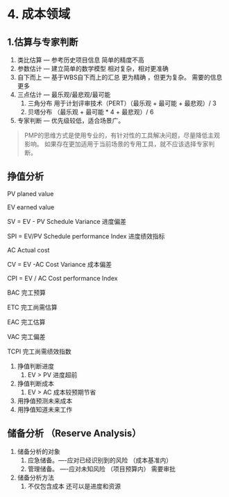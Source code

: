# 4. 成本领域

## 1.估算与专家判断

1. 类比估算 — 参考历史项目信息 简单的精度不高
2. 参数估计 — 建立简单的数学模型 相对复杂，相对更准确
3. 自下而上 — 基于WBS自下而上的汇总 更为精确 ，但更为复杂。 需要的信息更多
4. 三点估计 — 最乐观/最悲观/最可能
    1. 三角分布  用于计划评审技术（PERT）（最乐观 + 最可能 + 最悲观）/ 3
    2. 贝塔分布  （最乐观 + 最可能 * 4 + 最悲观）/ 6
5. 专家判断 — 优先级较低，适合场景广。

> PMP的思维方式是使用专业的，有针对性的工具解决问题，尽量降低主观影响。 如果存在更加适用于当前场景的专用工具，就不应该选择专家判断。
> 

## 挣值分析

PV planed value

EV earned value

SV = EV - PV Schedule Variance 进度偏差

SPI = EV/PV  Schedule performance Index 进度绩效指标 

AC Actual cost

CV = EV -AC Cost Variance 成本偏差

CPI = EV / AC Cost performance Index

BAC 完工预算

ETC 完工尚需估算

EAC 完工估算

VAC 完工偏差

TCPI 完工尚需绩效指数

1. 挣值判断进度
    1. EV > PV 进度超前
2. 挣值判断成本
    1. EV > AC 成本较预期节省
3. 用挣值预测未来成本
4. 用挣值知道未来工作

## 储备分析 （Reserve Analysis）

1. 储备分析的对象
    1. 应急储备。—-应对已经识别到的风险 （成本基准内）
    2. 管理储备。 —-应对未知风险 （项目预算内） 需要审批
2. 储备分析方法
    1. 不仅包含成本 还可以是进度和资源